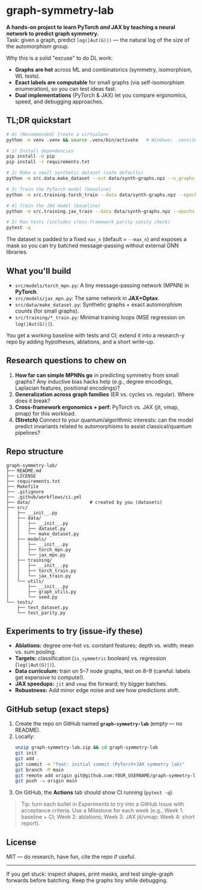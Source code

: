 # graph-symmetry-lab

**A hands-on project to learn PyTorch *and* JAX by teaching a neural network to predict graph symmetry.**  
Task: given a graph, predict `log(|Aut(G)|)` — the natural log of the size of the automorphism group.

Why this is a solid "excuse" to do DL work:
- **Graphs are hot** across ML and combinatorics (symmetry, isomorphism, WL tests).
- **Exact labels are computable** for small graphs (via self-isomorphism enumeration), so you can test ideas fast.
- **Dual implementations** (PyTorch & JAX) let you compare ergonomics, speed, and debugging approaches.

## TL;DR quickstart

```bash
# 0) (Recommended) Create a virtualenv
python -m venv .venv && source .venv/bin/activate   # Windows: .venv\Scripts\activate

# 1) Install dependencies
pip install -U pip
pip install -r requirements.txt

# 2) Make a small synthetic dataset (safe defaults)
python -m src.data.make_dataset --out data/synth-graphs.npz --n_graphs 300 --min_n 5 --max_n 7 --seed 0

# 3) Train the PyTorch model (baseline)
python -m src.training.torch_train --data data/synth-graphs.npz --epochs 10 --hidden_dim 64 --layers 2

# 4) Train the JAX model (baseline)
python -m src.training.jax_train --data data/synth-graphs.npz --epochs 10 --hidden_dim 64 --layers 2

# 5) Run tests (includes cross-framework parity sanity check)
pytest -q
```

The dataset is padded to a fixed `max_n` (default = `--max_n`) and exposes a mask so you can try batched message-passing without external GNN libraries.

## What you'll build

- `src/models/torch_mpn.py`: A tiny message-passing network (MPNN) in **PyTorch**.
- `src/models/jax_mpn.py`: The same network in **JAX+Optax**.
- `src/data/make_dataset.py`: Synthetic graphs + exact automorphism counts (for small graphs).
- `src/training/*_train.py`: Minimal training loops (MSE regression on `log(|Aut(G)|)`).

You get a working baseline with tests and CI; extend it into a research-y repo by adding hypotheses, ablations, and a short write-up.

## Research questions to chew on

1. **How far can simple MPNNs go** in predicting symmetry from small graphs? Any inductive bias hacks help (e.g., degree encodings, Laplacian features, positional encodings)?
2. **Generalization across graph families** (ER vs. cycles vs. regular). Where does it break?
3. **Cross-framework ergonomics + perf**: PyTorch vs. JAX (jit, vmap, pmap) for this workload.
4. **(Stretch)** Connect to your quantum/algorithmic interests: can the model predict invariants related to automorphisms to assist classical/quantum pipelines?

## Repo structure

```
graph-symmetry-lab/
├── README.md
├── LICENSE
├── requirements.txt
├── Makefile
├── .gitignore
├── .github/workflows/ci.yml
├── data/                      # created by you (datasets)
├── src/
│   ├── __init__.py
│   ├── data/
│   │   ├── __init__.py
│   │   ├── dataset.py
│   │   └── make_dataset.py
│   ├── models/
│   │   ├── __init__.py
│   │   ├── torch_mpn.py
│   │   └── jax_mpn.py
│   ├── training/
│   │   ├── __init__.py
│   │   ├── torch_train.py
│   │   └── jax_train.py
│   └── utils/
│       ├── __init__.py
│       ├── graph_utils.py
│       └── seed.py
└── tests/
    ├── test_dataset.py
    └── test_parity.py
```

## Experiments to try (issue-ify these)

- **Ablations:** degree one-hot vs. constant features; depth vs. width; mean vs. sum pooling.
- **Targets:** classification (`is_symmetric` boolean) vs. regression (`log(|Aut(G)|)`).
- **Data curriculum:** train on 5–7 node graphs, test on 8–9 (careful: labels get expensive to compute!).
- **JAX speedups:** `jit` and `vmap` the forward; try bigger batches.
- **Robustness:** Add minor edge noise and see how predictions shift.

## GitHub setup (exact steps)

1. Create the repo on GitHub named **`graph-symmetry-lab`** (empty — no README).
2. Locally:
   ```bash
   unzip graph-symmetry-lab.zip && cd graph-symmetry-lab
   git init
   git add .
   git commit -m "feat: initial commit (PyTorch+JAX symmetry lab)"
   git branch -M main
   git remote add origin git@github.com:YOUR_USERNAME/graph-symmetry-lab.git   # or https://github.com/YOUR_USERNAME/graph-symmetry-lab.git
   git push -u origin main
   ```
3. On GitHub, the **Actions** tab should show CI running (`pytest -q`).

> Tip: turn each bullet in *Experiments to try* into a GitHub Issue with acceptance criteria. Use a Milestone for each week (e.g., Week 1: baseline + CI; Week 2: ablations; Week 3: JAX jit/vmap; Week 4: short report).

## License

MIT — do research, have fun, cite the repo if useful.

---

If you get stuck: inspect shapes, print masks, and test single-graph forwards before batching. Keep the graphs tiny while debugging.
